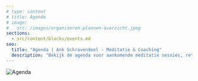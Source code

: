 ```yaml
---
# type: content
# title: Agenda
# image:
#   src: /images/organiseren-plannen-overzicht.jpeg
sections:
  - src/content/blocks/events.md
seo:
  title: "Agenda | Ank Schravendeel - Meditatie & Coaching"
  description: "Bekijk de agenda voor aankomende meditatie sessies, retraites en coaching events. Plan uw deelname aan onze mindfulness activiteiten."
---
```


![Agenda](/images/organiseren-plannen-overzicht.jpeg)
